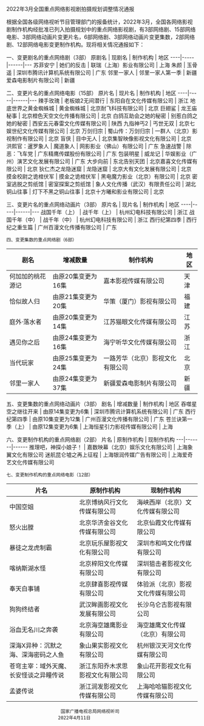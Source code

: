 
2022年3月全国重点网络影视剧拍摄规划调整情况通报

根据全国各级网络视听节目管理部门的报备统计，2022年3月，全国各网络影视剧制作机构经批准已列入拍摄规划中的重点网络影视剧，有3部网络剧、15部网络电影、3部网络动画片变更片名，6部网络剧、3部网络动画片变更集数，2部网络剧、12部网络电影变更制作机构。现将相关情况通报如下：

一、变更剧名的重点网络剧（3部）
原剧名 | 现剧名 | 制作机构 | 地区
----|-----|------|---
苏菲安宁 | 她们的反击 | 联瑞（上海）影业有限公司 | 上海
朱颜 | 玉骨遥 | 深圳市腾讯计算机系统有限公司 | 广东
邻里一家人 | 邻里一家人第一季 | 新疆爱森电影制片有限公司 | 新疆



   二、变更片名的重点网络电影（15部）
原片名 | 现片名 | 制作机构 | 地区
----|-----|------|---
辣手玫瑰 | 老板娘2无间潜行 | 东阳自在文化传媒有限公司 | 浙江
地底世界之黄金蜘蛛城 | 黄金蜘蛛城 | 北京耐飞科技有限公司 | 北京
巨翅鲨 | 龙王庙秘事 | 北京橙色天空文化传播有限公司 | 北京
白鸽互助会之她的秘密 | 别惹白鸽之她的秘密 | 西安五元春雷文化传媒有限公司 | 陕西
九指神丐2 | 丐世无双 | 北京七娱世纪文化传媒有限公司 | 北京
万剑归宗 | 蜀山传：万剑归宗 | 一群人（北京）影视制作有限公司 | 北京
盲侠 | 目中无人 | 北京集智映像影视文化有限公司 | 北京
洪熙官：暹罗象人 | 魔道象人 | 网影影业（佛山）有限公司 | 广东
急速战警 | 除恶：飞车党 | 广东精鹰传媒股份有限公司 | 广东
包装明星 | 威龙记 | 华娱影业（广州）演艺文化发展有限公司 | 广东
大步向前 | 东北告别天团 | 北京嘉喜文化传媒有限公司 | 北京
狄仁杰之龙隐迷窟 | 龙隐迷窟 | 北京大有文化发展有限公司 | 北京
摸金校尉之诡棺伏军 | 摸金之诡棺伏军 | 黑电魔力影业（北京）有限公司 | 北京
密室逃脱之剪纸馆 | 密室探案之剪纸馆 | 象人文化传播（武汉）有限责任公司 | 湖北
铜山往事 | 灯下不黑之铜山往事 | 北京十方曦和影业有限公司 | 北京

三、变更片名的重点网络动画片（3部）
原片名 | 现片名 | 制作机构 | 地区
----|-----|------|---
战国千年（上） | 战千年（上） | 杭州幻电科技有限公司 | 浙江
战国千年（中） | 战千年（中） | 杭州幻电科技有限公司 | 浙江
西行纪第四季 | 西行纪之重生篇 | 广州百漫文化传播有限公司 | 广东

    四、变更集数的重点网络剧（6部）
剧名 | 增减数量 | 制作机构 | 地区
---|------|------|---
何加加的桃花源记 | 由原20集变更为16集 | 嘉本影视传媒有限公司 | 天津
恰似故人归 | 由原21集变更为20集 | 华策（厦门）影视有限公司 | 福建
庭外·落水者 | 由原20集变更为14集 | 江苏猫眼文化传媒有限公司 | 江苏
遇见你之后 | 由原24集变更为16集 | 海宁听华文化传媒有限公司 | 浙江
当代玩家 | 由原25集变更为24集 | 一路芳华（北京）影视文化有限公司 | 北京
邻里一家人 | 由原24集变更为37集 | 新疆爱森电影制片有限公司 | 新疆
五、变更集数的重点网络动画片（3部）
剧名 | 增减数量 | 制作机构 | 地区
吞噬星空之继往开来 | 由原14集变更为6集 | 深圳市腾讯计算机系统有限公司 | 广东
西行纪第四季 | 由原10集变更为12集 | 广州百漫文化传播有限公司 | 广东
苍兰诀第一季（上） | 由原12集变更为6集 | 上海恒星引力影视传媒有限公司 | 上海


六、变更制作机构的重点网络剧（2部）
片名 | 原制作机构 | 现制作机构
---|-------|------
推理吧，神探小娘子！ | 嘉数映幕（北京）娱乐文化有限公司 | 上海象翼文化有限公司
迷航昆仑墟之再上征程 | 上海银润传媒广告有限公司 | 上海爱奇艺文化传媒有限公司


    七、变更制作机构的重点网络电影（12部）
片名 | 原制作机构 | 现制作机构
---|-------|------
中国空姐 | 北京博纳风行文化传媒有限公司 | 海峡西岸（北京）文化传媒有限公司
怒火出膛 | 北京华济金谷文化传媒有限公司 | 北京仙霞文化传媒有限公司
暴徒之龙虎制霸 | 北京玩乐屋影视文化有限公司 | 深圳市和鸣文化传媒有限公司
喀纳斯湖水怪 | 北京梓阳文化传媒有限公司 | 深圳狙击者影视文化有限公司
奉天白事铺 | 北京肆喜影视传媒有限公司 | 体验派（北京）影视文化传媒有限公司
狗狗终结者 | 武汉眸画影视文化发展有限公司 | 长沙乌仑古影视有限公司
浴血无名川之奔袭 | 北京海空雄鹰影业有限公司 | 海空雄鹰文化传媒（北京）有限公司
深海X异种：沉默之海、深海密码之人鱼 | 象山果实影视文化有限公司 | 杭州银汉天河文化传媒有限公司
苍穹主宰：域外天魔、长安怪谈之异瞳传说 | 浙江东阳乔木求思影视文化有限公司 | 象山花开影视文化有限公司
孟婆传说 | 浙江润发影视文化传媒有限公司 | 上海哈哈猫影视文化传媒有限公司
    
                        国家广播电视总局网络视听司
                       2022年4月11日

